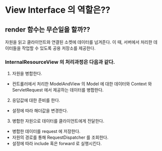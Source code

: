 # View Interface 의 역할은??

## render 함수는 무슨일을 할까??

자원을 읽고 클라이언트와 연결된 소켓에 데이터를 넘겨준다.
이 때, 서버에서 처리한 데이터들을 작업할 수 있도록 공용 저장소를 제공한다.

### InternalResourceView 의 처리과정은 다음과 같다.

1. 자원을 병합한다.
 - 컨트롤러에서 처리한 ModelAndView 의 Model 에 대한 데이터와 Context 와 ServletRequest 에서 제공하는 데이터를 병합한다.
 
2. 응답값에 대한 준비를 한다.
 - 설정에 따라 해더값을 변경한다.
 
3. 병합한 자원으로 데이터를 클라이언트에게 전달한다.
  - 병합한 데이터를 request 에 저장한다.
  - 자원의 경로를 통해 RequestDispatcher 를 조회한다.
  - 설정에 따라 include 혹은 forward 로 실행시킨다.
